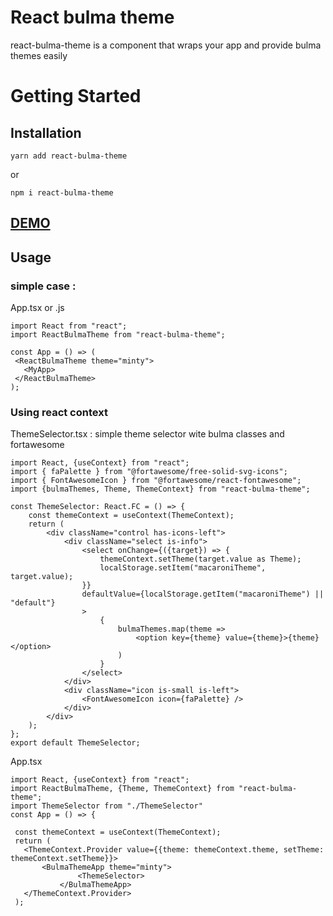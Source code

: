 # React bulma theme

react-bulma-theme is a component that wraps your app and provide bulma themes easily 

# Getting Started

## Installation

`yarn add react-bulma-theme`

or

`npm i react-bulma-theme`

## [DEMO](http://146.59.195.46:5000/profil)

## Usage 
 ### simple case : 
 App.tsx or .js
 ```JSX
 import React from "react";
 import ReactBulmaTheme from "react-bulma-theme";

const App = () => (
  <ReactBulmaTheme theme="minty">
    <MyApp>
  </ReactBulmaTheme>
);
```

### Using react context
ThemeSelector.tsx : simple theme selector wite bulma classes and fortawesome

```JSX
import React, {useContext} from "react";
import { faPalette } from "@fortawesome/free-solid-svg-icons";
import { FontAwesomeIcon } from "@fortawesome/react-fontawesome";
import {bulmaThemes, Theme, ThemeContext} from "react-bulma-theme";

const ThemeSelector: React.FC = () => {
	const themeContext = useContext(ThemeContext);
	return (
		<div className="control has-icons-left">
			<div className="select is-info">
				<select onChange={({target}) => {
					themeContext.setTheme(target.value as Theme);
					localStorage.setItem("macaroniTheme", target.value);
				}}
				defaultValue={localStorage.getItem("macaroniTheme") || "default"}
				>
					{
						bulmaThemes.map(theme =>
							<option key={theme} value={theme}>{theme}</option>
						)
					}
				</select>
			</div>
			<div className="icon is-small is-left">
				<FontAwesomeIcon icon={faPalette} />
			</div>
		</div>
	);
};
export default ThemeSelector;
```

 App.tsx
 ```JSX
import React, {useContext} from "react";
import ReactBulmaTheme, {Theme, ThemeContext} from "react-bulma-theme";
import ThemeSelector from "./ThemeSelector"
const App = () => {
  
  const themeContext = useContext(ThemeContext);
  return (
  	<ThemeContext.Provider value={{theme: themeContext.theme, setTheme: themeContext.setTheme}}>
		<BulmaThemeApp theme="minty">
      			<ThemeSelector>
    		</BulmaThemeApp>
	</ThemeContext.Provider>
  );
```
